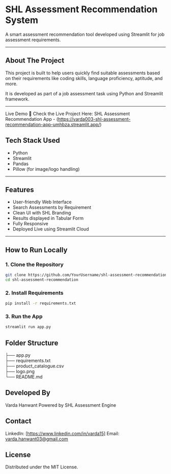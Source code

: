 # SHL Assessment Recommendation System  

A smart assessment recommendation tool developed using Streamlit for job assessment requirements.

---

## About The Project  
This project is built to help users quickly find suitable assessments based on their requirements like coding skills, language proficiency, aptitude, and more.

It is developed as part of a job assessment task using Python and Streamlit framework.

---

Live Demo
🚀 Check the Live Project Here: 
SHL Assessment Recommendation App - (https://varda003-shl-assessment-recommendation-app-umhbza.streamlit.app/)



## Tech Stack Used  
- Python  
- Streamlit  
- Pandas  
- Pillow (for image/logo handling)

---

## Features  
- User-friendly Web Interface  
- Search Assessments by Requirement  
- Clean UI with SHL Branding  
- Results displayed in Tabular Form  
- Fully Responsive  
- Deployed Live using Streamlit Cloud  

---

## How to Run Locally  

### 1. Clone the Repository  
```bash
git clone https://github.com/YourUsername/shl-assessment-recommendation.git  
cd shl-assessment-recommendation  
```
### 2. Install Requirements
```bash
pip install -r requirements.txt
```

### 3. Run the App
```bash
streamlit run app.py
```
## Folder Structure 
├── app.py  
├── requirements.txt  
├── product_catalogue.csv  
├── logo.png  
└── README.md  

## Developed By
Varda Hanwant
Powered by SHL Assessment Engine

## Contact
LinkedIn: [https://www.linkedin.com/in/varda15]
Email: varda.hanwant03@gmail.com

## License
Distributed under the MIT License.  




